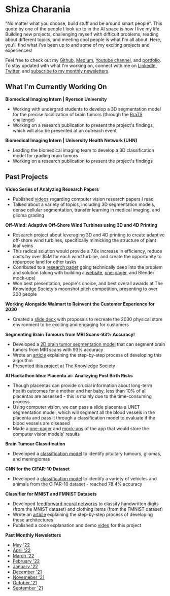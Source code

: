 # Shiza Charania

"No matter what you choose, build stuff and be around smart people". This quote by one of the people I look up to in the AI space is how I live my life. Building new projects, challenging myself with difficult problems, reading about different topics, and meeting cool people is what I'm all about. Here, you'll find what I've been up to and some of my exciting projects and experiences!

Feel free to check out my [Github](https://github.com/shizacharania), [Medium](https://medium.com/@shiza.charania), [Youtube channel](https://www.youtube.com/channel/UC-yVSWP_BOh7UxbnyWH1vvg), and [portfolio](https://tks.life/profile/shiza.charania#portfolio). To stay updated with what I'm working on, connect with me on [LinkedIn](https://www.linkedin.com/in/shiza-charania/), [Twitter](https://twitter.com/ShizaCharania), and [subscribe to my monthly newsletters](https://landing.mailerlite.com/webforms/landing/c5n5v7).

## What I'm Currently Working On

**Biomedical Imaging Intern | Ryerson University**
* Working with undergrad students to develop a 3D segmentation model for the precise localization of brain tumors (through the [BraTS](http://braintumorsegmentation.org) challenge)
* Working on a research publication to present the project's findings, which will also be presented at an outreach event

**Biomedical Imaging Intern | University Health Network (UHN)**
* Leading the biomedical imaging team to develop a 3D classification model for grading brain tumors
* Working on a research publication to present the project's findings

## Past Projects

**Video Series of Analyzing Research Papers**
* Published [videos](https://www.youtube.com/playlist?list=PLJvAE3i1UKcK2ZbXx03Z9ojZq77P2U4l3) regarding computer vision research papers I read
* Talked about a variety of topics, including 3D segmentation models, dense cellular segmentation, transfer learning in medical imaging, and glioma grading

**Off-Wind: Adaptive Off-Shore Wind Turbines using 3D and 4D Printing**
* Research project about leveraging 3D and 4D printing to create adaptive off-shore wind turbines, specifically mimicking the structure of plant leaf veins
* This radical solution would provide a 7.8x increase in efficiency, reduce costs by over $5M for each wind turbine, and create the opportunity to repurpose land for other tasks
* Conributed to a [research paper](https://drive.google.com/file/d/1nAumOk37vXRurp2GDQ_vPK-dCmWZ1MrS/view?usp=sharing) going technically deep into the problem and solution (along with building a [website](https://off-wind.github.io), [one-pager](https://firebasestorage.googleapis.com/v0/b/tks-life-prod.appspot.com/o/items%2F9thVwN6TVzSxezp0UPNb4B704ON2%2FOffWind%20Energy.pdf?alt=media&token=26c64000-ee24-4907-8305-381328a44eb1), and Blender mock-ups)
* Won best presentation, people's choice, and best overall awards at The Knowledge Society's moonshot pitch competition, presenting to over 200 people

**Working Alongside Walmart to Reinvent the Customer Experience for 2030**
* Created a [slide deck](https://drive.google.com/file/d/1vNrfLaeC83xTJQMaKOkUTffzLpR-A4eZ/view?usp=sharing) with proposals to recreate the 2030 physical store environment to be exciting and engaging for customers


**Segmenting Brain Tumours from MRI Scans-93% Accuracy!**
* Developed a [2D brain tumor segmentation model](https://github.com/shizacharania/Brain-Tumour-Segmentation) that can segment brain tumors from MRI scans with 93% accuracy
* Wrote an [article](https://medium.com/@shiza.charania/segmenting-brain-tumours-from-mri-scans-93-accuracy-1b6cfb9bfa0f) explaining the step-by-step process of developing this algorithm
* [Presented this project](https://youtu.be/7rACqsrczAk) at The Knowledge Society

**AI Hackathon Idea: Placenta.ai- Analizying Post Birth Risks**
* Though placentas can provide crucial information about long-term health outcomes for a mother and her baby, less than 10% of all placentas are assessed - this is mainly due to the time-consuming process
* Using computer vision, we can pass a slide placenta a UNET segmentation model, which will segment all the blood vessels in the placenta and pass it through a classification model to evaluate if the blood vessels are diseased
* Made a [one-pager](https://drive.google.com/file/d/1_BAjSDjUxYJXJHWoJPYCfPwhdWuw_M-V/view?usp=sharing) and [mock-ups](https://drive.google.com/file/d/1fk6-Px6cohNAVwiPX4A42IFZwFUD7na6/view?usp=sharing) of the app that would store the computer vision models' results

**Brain Tumour Classification**
* Developed a [classification model](https://github.com/shizacharania/Brain-Tumour-Classification) to identify pituitary tumours, gliomas, and meningiomas

**CNN for the CIFAR-10 Dataset**
* Developed a [classification model](https://github.com/shizacharania/CIFAR-10) to identify a variety of vehicles and animals from the CIFAR-10 dataset - reached 78.4% accuracy

**Classifier for MNIST and FMNIST Datasets**
* Developed [feedforward neural networks](https://github.com/shizacharania/MNIST-Projects) to classify handwritten digits (from the MNIST dataset) and clothing items (from the FMNIST dataset)
* Wrote an [article](https://medium.com/@shiza.charania/classifying-numbers-and-clothing-items-with-feedforward-neural-networks-86732ba279c2) explaining the step-by-step process of developing these architectures
* Published a code explanation and demo [video](https://youtu.be/NqwG-wCL5nY) for this project

**Past Monthly Newsletters**
* [May '22](https://preview.mailerlite.com/j5e6w5c9j0)
* [April '22](https://preview.mailerlite.com/j5e6w5c9j0)
* [March '22](https://preview.mailerlite.com/f0a9a0u2w9)
* [February '22](https://preview.mailerlite.com/e0x1w0c6b0)
* [January '22](https://preview.mailerlite.com/q3i4b6e4h6)
* [December '21](https://preview.mailerlite.com/d2q8z2y2v1)
* [Novemeber '21](https://preview.mailerlite.com/a8k0l0)
* [October '21](https://preview.mailerlite.com/a8m2k4)
* [September '21](https://preview.mailerlite.com/r2l8e4)